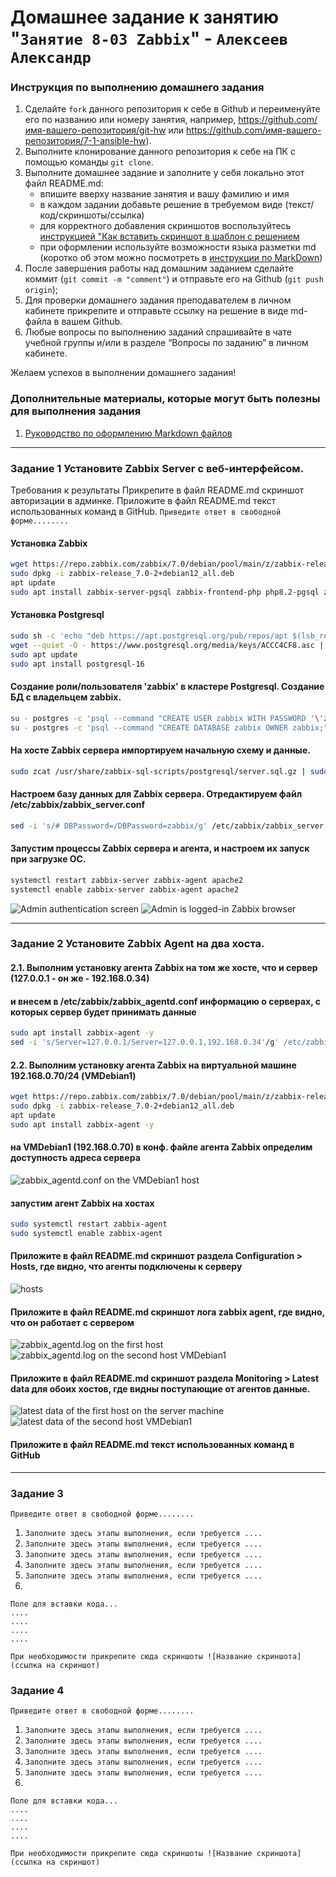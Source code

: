 # Домашнее задание к занятию "`Занятие 8-03 Zabbix`" - `Алексеев Александр`


### Инструкция по выполнению домашнего задания

   1. Сделайте `fork` данного репозитория к себе в Github и переименуйте его по названию или номеру занятия, например, https://github.com/имя-вашего-репозитория/git-hw или  https://github.com/имя-вашего-репозитория/7-1-ansible-hw).
   2. Выполните клонирование данного репозитория к себе на ПК с помощью команды `git clone`.
   3. Выполните домашнее задание и заполните у себя локально этот файл README.md:
      - впишите вверху название занятия и вашу фамилию и имя
      - в каждом задании добавьте решение в требуемом виде (текст/код/скриншоты/ссылка)
      - для корректного добавления скриншотов воспользуйтесь [инструкцией "Как вставить скриншот в шаблон с решением](https://github.com/netology-code/sys-pattern-homework/blob/main/screen-instruction.md)
      - при оформлении используйте возможности языка разметки md (коротко об этом можно посмотреть в [инструкции  по MarkDown](https://github.com/netology-code/sys-pattern-homework/blob/main/md-instruction.md))
   4. После завершения работы над домашним заданием сделайте коммит (`git commit -m "comment"`) и отправьте его на Github (`git push origin`);
   5. Для проверки домашнего задания преподавателем в личном кабинете прикрепите и отправьте ссылку на решение в виде md-файла в вашем Github.
   6. Любые вопросы по выполнению заданий спрашивайте в чате учебной группы и/или в разделе “Вопросы по заданию” в личном кабинете.
   
Желаем успехов в выполнении домашнего задания!
   
### Дополнительные материалы, которые могут быть полезны для выполнения задания

1. [Руководство по оформлению Markdown файлов](https://gist.github.com/Jekins/2bf2d0638163f1294637#Code)

---

### Задание 1 Установите Zabbix Server с веб-интерфейсом.
Требования к результаты
    Прикрепите в файл README.md скриншот авторизации в админке.
    Приложите в файл README.md текст использованных команд в GitHub.
`Приведите ответ в свободной форме........`

#### Установка Zabbix
```bash
wget https://repo.zabbix.com/zabbix/7.0/debian/pool/main/z/zabbix-release/zabbix-release_7.0-2+debian12_all.deb
sudo dpkg -i zabbix-release_7.0-2+debian12_all.deb
apt update
sudo apt install zabbix-server-pgsql zabbix-frontend-php php8.2-pgsql zabbix-apache-conf zabbix-sql-scripts zabbix-agent
```

#### Установка Postgresql
```bash
sudo sh -c 'echo "deb https://apt.postgresql.org/pub/repos/apt $(lsb_release -cs)-pgdg main" >/etc/apt/sources.list.d/pgdg.list'
wget --quiet -O - https://www.postgresql.org/media/keys/ACCC4CF8.asc | sudo apt-key add -
sudo apt update
sudo apt install postgresql-16
```

#### Создание роли/пользователя 'zabbix' в кластере Postgresql. Создание БД с владельцем zabbix.
```bash
su - postgres -c 'psql --command "CREATE USER zabbix WITH PASSWORD '\'zabbix\'';"'
su - postgres -c 'psql --command "CREATE DATABASE zabbix OWNER zabbix;"'
```

#### На хосте Zabbix сервера импортируем начальную схему и данные.
```bash
sudo zcat /usr/share/zabbix-sql-scripts/postgresql/server.sql.gz | sudo -u zabbix psql zabbix
```

#### Настроем базу данных для Zabbix сервера. Отредактируем файл /etc/zabbix/zabbix_server.conf
```bash
sed -i 's/# DBPassword=/DBPassword=zabbix/g' /etc/zabbix/zabbix_server.conf
```

#### Запустим процессы Zabbix сервера и агента, и настроем их запуск при загрузке ОС.
```bash
systemctl restart zabbix-server zabbix-agent apache2
systemctl enable zabbix-server zabbix-agent apache2
```

![Admin authentication screen](img/Zabbix-1-Admin-Authentication.png)
![Admin is logged-in Zabbix browser](img/Zabbix-1-Admin-signed-up.png)


---

### Задание 2 Установите Zabbix Agent на два хоста.

#### 2.1. Выполним установку агента Zabbix на том же хосте, что и сервер (127.0.0.1 - он же - 192.168.0.34) 
#### и внесем в /etc/zabbix/zabbix_agentd.conf информацию о серверах, с которых сервер будет принимать данные
```bash
sudo apt install zabbix-agent -y
sed -i 's/Server=127.0.0.1/Server=127.0.0.1,192.168.0.34'/g' /etc/zabbix/zabbix_agentd.conf
```

#### 2.2. Выполним установку агента Zabbix на виртуальной машине 192.168.0.70/24 (VMDebian1)
```bash
wget https://repo.zabbix.com/zabbix/7.0/debian/pool/main/z/zabbix-release/zabbix-release_7.0-2+debian12_all.deb
sudo dpkg -i zabbix-release_7.0-2+debian12_all.deb
apt update
sudo apt install zabbix-agent -y
```

#### на VMDebian1 (192.168.0.70) в конф. файле агента Zabbix определим доступность адреса сервера 
![zabbix_agentd.conf on the VMDebian1 host](img/Zabbix-2-VM1-agentd.conf.png)


#### запустим агент Zabbix на хостах
```bash
sudo systemctl restart zabbix-agent
sudo systemctl enable zabbix-agent
```


#### Приложите в файл README.md скриншот раздела Configuration > Hosts, где видно, что агенты подключены к серверу
![hosts](img/Zabbix-2-Hosts.png)

#### Приложите в файл README.md скриншот лога zabbix agent, где видно, что он работает с сервером
![zabbix_agentd.log on the first host](img/Zabbix-2-agent-log-on-local-machine.png)
![zabbix_agentd.log on the second host VMDebian1](img/Zabbix-2-agentd-log-host2-VNDebian1.png)

#### Приложите в файл README.md скриншот раздела Monitoring > Latest data для обоих хостов, где видны поступающие от агентов данные.
![latest data of the first host on the server machine](img/Zabbix-2-latest-data-host-on-server.png)
![latest data of the second host VMDebian1](img/Zabbix-2-latest-data-host-2-VM1.png)

#### Приложите в файл README.md текст использованных команд в GitHub
---

### Задание 3

`Приведите ответ в свободной форме........`

1. `Заполните здесь этапы выполнения, если требуется ....`
2. `Заполните здесь этапы выполнения, если требуется ....`
3. `Заполните здесь этапы выполнения, если требуется ....`
4. `Заполните здесь этапы выполнения, если требуется ....`
5. `Заполните здесь этапы выполнения, если требуется ....`
6. 

```
Поле для вставки кода...
....
....
....
....
```

`При необходимости прикрепитe сюда скриншоты
![Название скриншота](ссылка на скриншот)`

### Задание 4

`Приведите ответ в свободной форме........`

1. `Заполните здесь этапы выполнения, если требуется ....`
2. `Заполните здесь этапы выполнения, если требуется ....`
3. `Заполните здесь этапы выполнения, если требуется ....`
4. `Заполните здесь этапы выполнения, если требуется ....`
5. `Заполните здесь этапы выполнения, если требуется ....`
6. 

```
Поле для вставки кода...
....
....
....
....
```

`При необходимости прикрепитe сюда скриншоты
![Название скриншота](ссылка на скриншот)`
